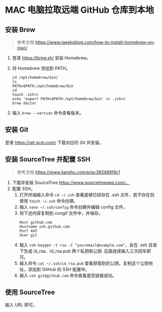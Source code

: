 # MAC 电脑拉取远端 GitHub 仓库到本地

## 安装 Brew

> 参考文档 https://www.igeeksblog.com/how-to-install-homebrew-on-mac/

1. 登录 https://brew.sh/ 安装 Homebrew。
2. 将 Homebrew 添加到 PATH。

   ```
   cd /opt/homebrew/bin/
   ls
   PATH=$PATH:/opt/homebrew/bin
   cd
   touch .zshrc
   echo 'export PATH=$PATH:/opt/homebrew/bin' >> .zshrc
   brew doctor
   ```

3. 输入 `brew --version` 命令查看版本。

## 安装 Git

登录 https://git-scm.com/ 下载对应的 Git 并安装。

## 安装 SourceTree 并配置 SSH

> 参考文档 https://www.jianshu.com/p/ac392489f9c1

1. 下载并安装 SourceTree https://www.sourcetreeapp.com/。
2. 配置 SSH。
   1. 打开终端输入命令 `cd ~/.ssh` 查看是够已经存在 .ssh 文件，若不存在则使用 `touch ~/.ssh` 命令创建。
   2. 输入 `nano ~/.ssh/config` 命令创建并编辑 config 文件。
   3. 将下述内容复制到 congif 文件中，并保存。
      ```
      Host github.com
      Hostname ssh.github.com
      Port 443
      User git
      ```
   4. 输入 `ssh-keygen -t rsa -C "youremail@example.com"`，会在 .ssh 目录下生成 id_rsa、id_rsa.pub 两个私钥和公钥. 后面连续输入三次回车即可。
   5. 输入命令 `cat ~/.ssh/id_rsa.pub` 查看获取到的公钥，复制这个公钥地址，添加到 GitHub 的 SSH 配置中。
   6. 输入 `ssh git@github.com` 命令查看是否链接成功。

## 使用 SourceTree

输入 URL 即可。

